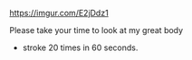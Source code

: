 https://imgur.com/E2jDdz1

Please take your time to look at my great body

- stroke 20 times in 60 seconds.
